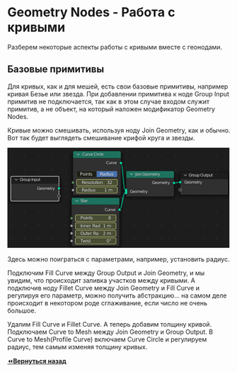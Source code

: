 # Geometry Nodes -  Работа с кривыми

Разберем некоторые аспекты работы с кривыми вместе с геонодами.

## Базовые примитивы

Для кривых, как и для мешей, есть свои базовые примитивы, например кривая Безье или звезда. При добавлении примитива к ноде Group Input примитив не подключается, так как в этом случае входом служит примитив, а не объект, на который наложен модификатор Geometry Nodes.

Кривые можно смешивать, используя ноду Join Geometry, как и обычно. Вот так будет выглядеть смешивание крифой круга и звезды.

![img](img01.png)

Здесь можно поиграться с параметрами, например, установить радиус.

Подключим Fill Curve между Group Output и Join Geometry, и мы увидим, что происходит заливка участков между кривыми. А подключив ноду Fillet Curve между Join Geometry и Fill Curve и регулируя его параметр, можно получить абстракцию... на самом деле происходит в некотором роде сглаживание, если число не очень большое.

Удалим Fill Curve и Fillet Curve. А теперь добавим толщину кривой. Подключаем Curve to Mesh между Join Geometry и Group Output. В Curve to Mesh(Profile Curve) включаем Curve Circle и регулируем радиус, тем самым изменяя толщину кривых.

[:rewind:**Вернуться назад**](../../../../README.md)